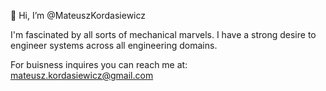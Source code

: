 👋 Hi, I’m @MateuszKordasiewicz

  I'm fascinated by all sorts of mechanical marvels. 
  I have a strong desire to engineer systems across all engineering domains.


  

  For buisness inquires you can reach me at: mateusz.kordasiewicz@gmail.com

